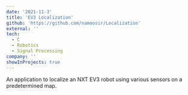 ```yaml
---
date: '2021-11-3'
title: 'EV3 Localization'
github: 'https://github.com/namoosir/Localization'
external: ''
tech:
  - C
  - Robotics
  - Signal Processing
company: ''
showInProjects: true
---
```


An application to localize an NXT EV3 robot using various sensors on a predetermined map.
